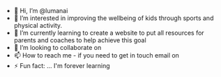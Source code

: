 - 👋 Hi, I’m @lumanai
- 👀 I’m interested in improving the wellbeing of kids through sports and physical activity.
- 🌱 I’m currently learning to create a website to put all resources for parents and coaches to help achieve this goal
- 💞️ I’m looking to collaborate on 
- 📫 How to reach me - if you need to get in touch email on 
- ⚡ Fun fact: ... I'm forever learning 

<!---
lumanai/lumanai is a ✨ special ✨ repository because its `README.md` (this file) appears on your GitHub profile.
You can click the Preview link to take a look at your changes.
--->

